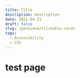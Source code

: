 ```yaml
---
title: Title
description: Description
date: 2021-04-21
draft: false
slug: /pensieve/clickable-cards
tags:
  - Accessibility
  - CSS
---
```


# test page
